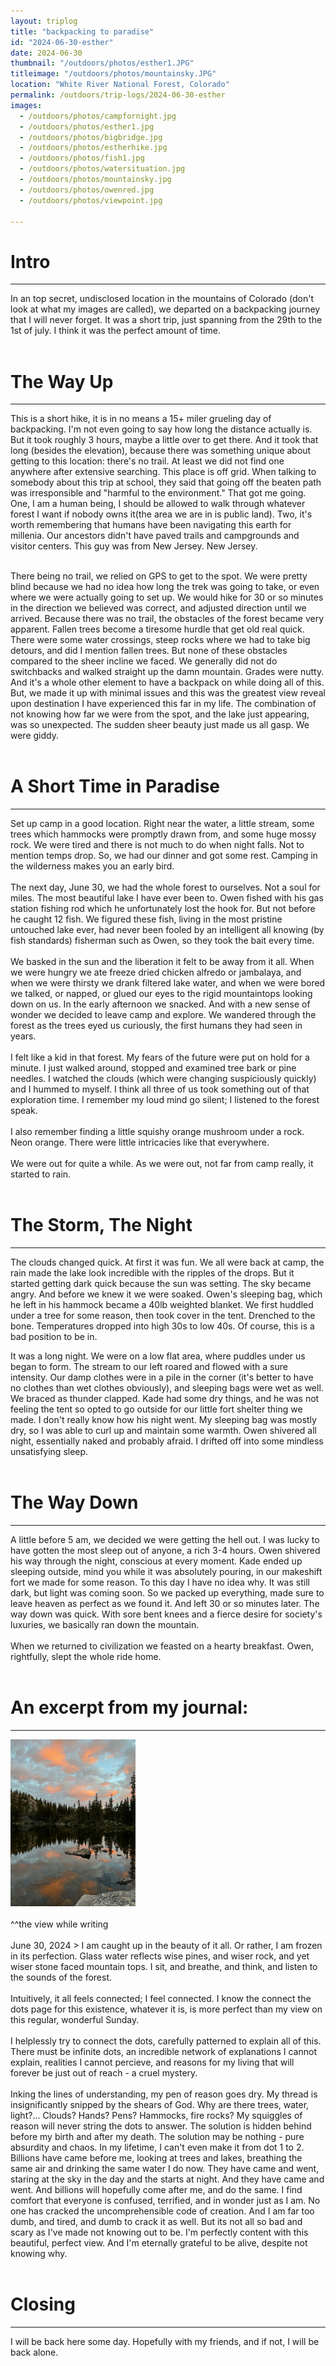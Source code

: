 ```yaml
---
layout: triplog
title: "backpacking to paradise"
id: "2024-06-30-esther"
date: 2024-06-30
thumbnail: "/outdoors/photos/esther1.JPG"
titleimage: "/outdoors/photos/mountainsky.JPG"
location: "White River National Forest, Colorado"
permalink: /outdoors/trip-logs/2024-06-30-esther
images:
  - /outdoors/photos/campfornight.jpg
  - /outdoors/photos/esther1.jpg
  - /outdoors/photos/bigbridge.jpg
  - /outdoors/photos/estherhike.jpg
  - /outdoors/photos/fish1.jpg
  - /outdoors/photos/watersituation.jpg
  - /outdoors/photos/mountainsky.jpg
  - /outdoors/photos/owenred.jpg
  - /outdoors/photos/viewpoint.jpg
  
---
```

# Intro
---
In an top secret, undisclosed location in the mountains of Colorado (don't look at what my images are called), we departed on a backpacking journey that I will never forget. It was a short trip, just spanning from the 29th to the 1st of july. I think it was the perfect amount of time. 
<br/><br/>
# The Way Up
---
This is a short hike, it is in no means a 15+ miler grueling day of backpacking. I'm not even going to say how long the distance actually is. But it took roughly 3 hours, maybe a little over to get there. And it took that long (besides the elevation), because there was something unique about getting to this location: there's no trail. At least we did not find one anywhere after extensive searching. This place is off grid. When talking to somebody about this trip at school, they said that  going off the beaten path was irresponsible and "harmful to the environment." That got me going. One, I am a human being, I should be allowed to walk through whatever forest I want if nobody owns it(the area we are in is public land). Two, it's worth remembering that humans have been navigating this earth for millenia. Our ancestors didn't have paved trails and campgrounds and visitor centers. This guy was from New Jersey. New Jersey. 
<br/><br/>

There being no trail, we relied on GPS to get to the spot. We were pretty blind because we had no idea how long the trek was going to take, or even where we were actually going to set up. We would hike for 30 or so minutes in the direction we believed was correct, and adjusted direction until we arrived. Because there was no trail, the obstacles of the forest became very apparent. Fallen trees become a tiresome hurdle that get old real quick. There were some water crossings, steep rocks where we had to take big detours, and did I mention fallen trees. But none of these obstacles compared to the sheer incline we faced. We generally did not do switchbacks and walked straight up the damn mountain. Grades were nutty. And it's a whole other element to have a backpack on while doing all of this. But, we made it up with minimal issues and this was the greatest view reveal upon destination I have experienced this far in my life. The combination of not knowing how far we were from the spot, and the lake just appearing, was so unexpected. The sudden sheer beauty just made us all gasp. We were giddy. 
<br/><br/>

# A Short Time in Paradise
---
Set up camp in a good location. Right near the water, a little stream, some trees which hammocks were promptly drawn from, and some huge mossy rock. We were tired and there is not much to do when night falls. Not to mention temps drop. So, we had our dinner and got some rest. Camping in the wilderness makes you an early bird. 
<br/><br/>
The next day, June 30, we had the whole forest to ourselves. Not a soul for miles. The most beautiful lake I have ever been to. Owen fished with his gas station fishing rod which he unfortunately lost the hook for. But not before he caught 12 fish. We figured these fish, living in the most pristine untouched lake ever, had never been fooled by an intelligent all knowing (by fish standards) fisherman such as Owen, so they took the bait every time. 
<br/><br/>
We basked in the sun and the liberation it felt to be away from it all. When we were hungry we ate freeze dried chicken alfredo or jambalaya, and when we were thirsty we drank filtered lake water, and when we were bored we talked, or napped, or glued our eyes to the rigid mountaintops looking down on us. In the early afternoon we snacked. And with a new sense of wonder we decided to leave camp and explore. We wandered through the forest as the trees eyed us curiously, the first humans they had seen in years. 
<br/><br/>
I felt like a kid in that forest. My fears of the future were put on hold for a minute. I just walked around, stopped and examined tree bark or pine needles. I watched the clouds (which were changing suspiciously quickly) and I hummed to myself. I think all three of us took something out of that exploration time. I remember my loud mind go silent; I listened to the forest speak. 
<br/><br/>
I also remember finding a little squishy orange mushroom under a rock. Neon orange. There were little intricacies like that everywhere. 
<br/><br/>
We were out for quite a while. As we were out, not far from camp  really, it started to rain. 
<br/><br/>

# The Storm, The Night
---
The clouds changed quick. At first it was fun. We all were back at camp, the rain made the lake look incredible with the ripples of the drops. But it started getting dark quick because the sun was setting. The sky became angry.  And before we knew it we were soaked. Owen's sleeping bag, which he left in his hammock became a 40lb weighted blanket. We first huddled under a tree for some reason, then took cover in the tent. Drenched to the bone. Temperatures dropped into high 30s to low 40s. Of course, this is a bad position to be in. 

It was a long night. We were on a low flat area, where puddles under us began to form. The stream to our left roared and flowed with a sure intensity. Our damp clothes were in a pile in the corner (it's better to have no clothes than wet clothes obviously), and sleeping bags were wet as well. We braced as thunder clapped. Kade had some dry things, and he was not feeling the tent so opted to go outside for our little fort shelter thing we made. I don't really know how his night went. My sleeping bag was mostly dry, so I was able to curl up and maintain some warmth. Owen shivered all night, essentially naked and probably afraid. I drifted off into some mindless unsatisfying sleep. 
<br/><br/>

# The Way Down
---
A little before 5 am, we decided we were getting the hell out. I was lucky to have gotten the most sleep out of anyone, a rich 3-4 hours. Owen shivered his way through the night, conscious at every moment. Kade ended up sleeping outside, mind you while it was absolutely pouring, in our makeshift fort we made for some reason. To this day I have no idea why. It was still dark, but light was coming soon. So we packed up everything, made sure to leave heaven as perfect as we found it. And left 30 or so minutes later. The way down was quick. With sore bent knees and a fierce desire for society's luxuries, we basically ran down the mountain. 
<br/><br/>
When we returned to civilization we feasted on a hearty breakfast. Owen, rightfully, slept the whole ride home. 
<br/><br/>

# An excerpt from my journal:
---

<img src="/outdoors/photos/esther1.JPG" alt="drawing" width="200"/>
<br/><br/>
^^the view while writing 
<br/><br/>
June 30, 2024 > 
I am caught up in the beauty of it all. Or rather, I am frozen in its perfection. Glass water reflects wise pines, and wiser rock, and yet wiser stone faced mountain tops. I sit, and breathe, and think, and listen to the sounds of the forest. 
<br/><br/>
Intuitively, it all feels connected; I feel connected. I know the connect the dots page for this existence, whatever it is, is more perfect than my view on this regular, wonderful Sunday. 
<br/><br/>
I helplessly try to connect the dots, carefully patterned to explain all of this. There must be infinite dots, an incredible network of explanations I cannot explain, realities I cannot percieve, and reasons for my living that will forever be just out of reach - a cruel mystery. 
<br/><br/>
Inking the lines of understanding, my pen of reason goes dry. My thread is insignificantly snipped by the shears of God. Why are there trees, water, light?... Clouds? Hands? Pens? Hammocks, fire rocks? My squiggles of reason will never string the dots to answer. The solution is hidden behind before my birth and after my death. The solution may be nothing - pure absurdity and chaos. In my lifetime, I can't even make it from dot 1 to 2. Billions have came before me, looking at trees and lakes, breathing the same air and drinking the same water I do now. They have came and went, staring at the sky in the day and the starts at night. And they have came and went. And billions will hopefully come after me, and do the same. I find comfort that everyone is confused, terrified, and in wonder just as I am. No one has cracked the uncomprehensible code of creation. And I am far too dumb, and tired, and dumb to crack it as well. But its not all so bad and scary as I've made not knowing out to be. I'm perfectly content with this beautiful, perfect view. And I'm eternally grateful to be alive, despite not knowing why. 
<br/><br/>

# Closing
---
I will be back here some day. Hopefully with my friends, and if not, I will be back alone. 

